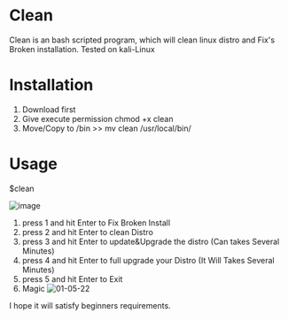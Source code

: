 # Clean
Clean is an bash scripted program, which will clean linux distro and Fix's Broken installation. 
Tested on kali-Linux

# Installation 

1. Download first
2. Give execute permission chmod +x clean
3. Move/Copy to /bin >> mv clean /usr/local/bin/

# Usage

$clean 

![image](https://user-images.githubusercontent.com/24763414/163619211-12528a80-34c4-485a-a758-10e4f2dff007.png)

1) press 1 and hit Enter to Fix Broken Install
2) press 2 and hit Enter to clean Distro
3) press 3 and hit Enter to update&Upgrade the distro (Can takes Several Minutes)
4) press 4 and hit Enter to full upgrade your Distro (It Will Takes Several Minutes)
5) press 5 and hit Enter to Exit
999) Magic
![01-05-22](https://user-images.githubusercontent.com/24763414/163622103-f8818dd2-1e2f-4a15-a9b1-88734cfabb34.gif)

I hope it will satisfy beginners requirements.

